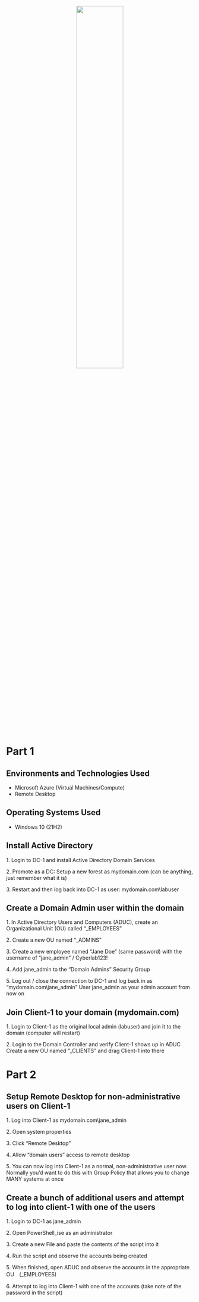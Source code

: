 <p align="center">
<img src="https://i.imgur.com/ji8tw98.png" width="50%" height="50%"/>
</p>

<h1>Part 1</h1>
</b>

<h2>Environments and Technologies Used</h2>

- Microsoft Azure (Virtual Machines/Compute)
- Remote Desktop

<h2>Operating Systems Used </h2>

- Windows 10</b> (21H2)

<h2>Install Active Directory</h2>
<p>
  1. Login to DC-1 and install Active Directory Domain Services
</p>

<p>
  2. Promote as a DC: Setup a new forest as mydomain.com (can be anything, just remember what it is)
</p>

<p>
  3. Restart and then log back into DC-1 as user: mydomain.com\labuser
</p>

<h2>Create a Domain Admin user within the domain</h2>
<p>
  1. In Active Directory Users and Computers (ADUC), create an Organizational Unit (OU) called “_EMPLOYEES”
</p>

<p>
  2. Create a new OU named “_ADMINS”
</p>

<p>
  3. Create a new employee named “Jane Doe” (same password) with the username of “jane_admin” / Cyberlab123!
</p>
  
<p>
  4. Add jane_admin to the “Domain Admins” Security Group
</p>

<p>
  5. Log out / close the connection to DC-1 and log back in as “mydomain.com\jane_admin”
User jane_admin as your admin account from now on
</p>

<h2>Join Client-1 to your domain (mydomain.com)</h2>
<p>
  1. Login to Client-1 as the original local admin (labuser) and join it to the domain (computer will restart)
</p>

<p>
  2. Login to the Domain Controller and verify Client-1 shows up in ADUC
Create a new OU named “_CLIENTS” and drag Client-1 into there
</p>

<h1>Part 2</h1>
</b>

<h2>Setup Remote Desktop for non-administrative users on Client-1</h2>
<p>
  1. Log into Client-1 as mydomain.com\jane_admin
</p>

<p>
  2. Open system properties
</p>

<p>
  3. Click “Remote Desktop”
</p>

<p>
  4. Allow “domain users” access to remote desktop
</p>

<p>
  5. You can now log into Client-1 as a normal, non-administrative user now.
Normally you’d want to do this with Group Policy that allows you to change MANY systems at once
</p>

<h2>Create a bunch of additional users and attempt to log into client-1 with one of the users</h2>

<p>
  1. Login to DC-1 as jane_admin
</p>
 
<p>
  2. Open PowerShell_ise as an administrator
</p>

<p>
  3. Create a new File and paste the contents of the script into it
</p>

<p>
  4. Run the script and observe the accounts being created
</p>

<p>
  5. When finished, open ADUC and observe the accounts in the appropriate OU　(_EMPLOYEES)
</p>

<p>
  6. Attempt to log into Client-1 with one of the accounts (take note of the password in the script)
</p>








